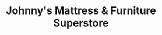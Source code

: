 ---
title: "Johnny's Mattress & Furniture Superstore"
url: /mansfield/johnnys-mattress-und-furniture-superstore/
shop: Möbel
---